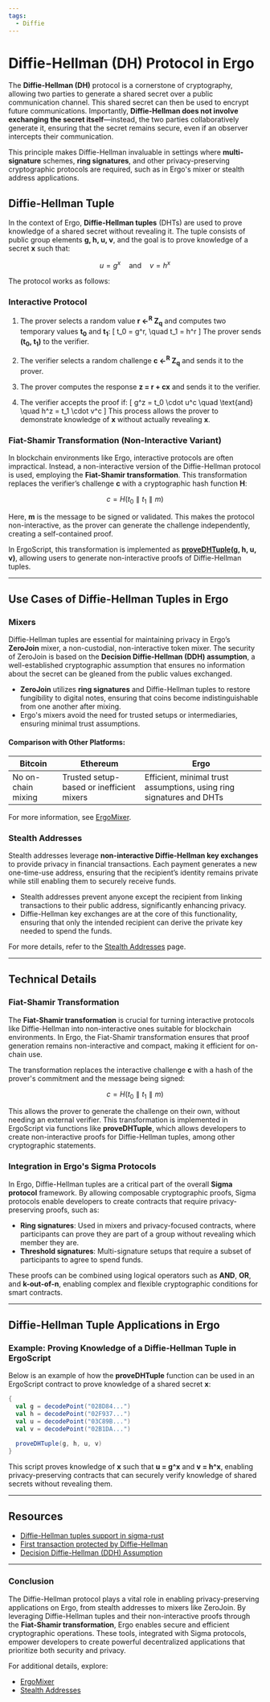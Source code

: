 ```yaml
---
tags:
  - Diffie
---
```


# Diffie-Hellman (DH) Protocol in Ergo

The **Diffie-Hellman (DH)** protocol is a cornerstone of cryptography, allowing two parties to generate a shared secret over a public communication channel. This shared secret can then be used to encrypt future communications. Importantly, **Diffie-Hellman does not involve exchanging the secret itself**—instead, the two parties collaboratively generate it, ensuring that the secret remains secure, even if an observer intercepts their communication.

This principle makes Diffie-Hellman invaluable in settings where **multi-signature** schemes, **ring signatures**, and other privacy-preserving cryptographic protocols are required, such as in Ergo's mixer or stealth address applications.

## Diffie-Hellman Tuple

In the context of Ergo, **Diffie-Hellman tuples** (DHTs) are used to prove knowledge of a shared secret without revealing it. The tuple consists of public group elements **g, h, u, v**, and the goal is to prove knowledge of a secret **x** such that:

$$ u = g^x \quad \text{and} \quad v = h^x $$

The protocol works as follows:

### Interactive Protocol

1. The prover selects a random value **r ←<sup>R</sup> Z<sub>q</sub>** and computes two temporary values **t<sub>0</sub>** and **t<sub>1</sub>**:
   \[
   t_0 = g^r, \quad t_1 = h^r
   \]
   The prover sends **(t<sub>0</sub>, t<sub>1</sub>)** to the verifier.

2. The verifier selects a random challenge **c ←<sup>R</sup> Z<sub>q</sub>** and sends it to the prover.

3. The prover computes the response **z = r + cx** and sends it to the verifier.

4. The verifier accepts the proof if:
   \[
   g^z = t_0 \cdot u^c \quad \text{and} \quad h^z = t_1 \cdot v^c
   \]
This process allows the prover to demonstrate knowledge of **x** without actually revealing **x**.

### Fiat-Shamir Transformation (Non-Interactive Variant)

In blockchain environments like Ergo, interactive protocols are often impractical. Instead, a non-interactive version of the Diffie-Hellman protocol is used, employing the **Fiat-Shamir transformation**. This transformation replaces the verifier’s challenge **c** with a cryptographic hash function **H**:

$$ c = H(t_0 \parallel t_1 \parallel m) $$

Here, **m** is the message to be signed or validated. This makes the protocol non-interactive, as the prover can generate the challenge independently, creating a self-contained proof.

In ErgoScript, this transformation is implemented as **[proveDHTuple](global-functions.md#provedhtuple)(g, h, u, v)**, allowing users to generate non-interactive proofs of Diffie-Hellman tuples.

---

## Use Cases of Diffie-Hellman Tuples in Ergo

### Mixers

Diffie-Hellman tuples are essential for maintaining privacy in Ergo’s **ZeroJoin** mixer, a non-custodial, non-interactive token mixer. The security of ZeroJoin is based on the **Decision Diffie-Hellman (DDH) assumption**, a well-established cryptographic assumption that ensures no information about the secret can be gleaned from the public values exchanged.

- **ZeroJoin** utilizes **ring signatures** and Diffie-Hellman tuples to restore fungibility to digital notes, ensuring that coins become indistinguishable from one another after mixing.
- Ergo's mixers avoid the need for trusted setups or intermediaries, ensuring minimal trust assumptions.

#### Comparison with Other Platforms:

| Bitcoin           | Ethereum                           | Ergo                                 |
|-------------------|------------------------------------|--------------------------------------|
| No on-chain mixing | Trusted setup-based or inefficient mixers | Efficient, minimal trust assumptions, using ring signatures and DHTs |

For more information, see [ErgoMixer](ergomixer.md).

### Stealth Addresses

Stealth addresses leverage **non-interactive Diffie-Hellman key exchanges** to provide privacy in financial transactions. Each payment generates a new one-time-use address, ensuring that the recipient’s identity remains private while still enabling them to securely receive funds.

- Stealth addresses prevent anyone except the recipient from linking transactions to their public address, significantly enhancing privacy.
- Diffie-Hellman key exchanges are at the core of this functionality, ensuring that only the intended recipient can derive the private key needed to spend the funds.

For more details, refer to the [Stealth Addresses](stealth-address.md) page.

---

## Technical Details

### Fiat-Shamir Transformation

The **Fiat-Shamir transformation** is crucial for turning interactive protocols like Diffie-Hellman into non-interactive ones suitable for blockchain environments. In Ergo, the Fiat-Shamir transformation ensures that proof generation remains non-interactive and compact, making it efficient for on-chain use.

The transformation replaces the interactive challenge **c** with a hash of the prover's commitment and the message being signed:

$$ c = H(t_0 \parallel t_1 \parallel m) $$

This allows the prover to generate the challenge on their own, without needing an external verifier. This transformation is implemented in ErgoScript via functions like **proveDHTuple**, which allows developers to create non-interactive proofs for Diffie-Hellman tuples, among other cryptographic statements.

### Integration in Ergo's Sigma Protocols

In Ergo, Diffie-Hellman tuples are a critical part of the overall **Sigma protocol** framework. By allowing composable cryptographic proofs, Sigma protocols enable developers to create contracts that require privacy-preserving proofs, such as:

- **Ring signatures**: Used in mixers and privacy-focused contracts, where participants can prove they are part of a group without revealing which member they are.
- **Threshold signatures**: Multi-signature setups that require a subset of participants to agree to spend funds.

These proofs can be combined using logical operators such as **AND**, **OR**, and **k-out-of-n**, enabling complex and flexible cryptographic conditions for smart contracts.

---

## Diffie-Hellman Tuple Applications in Ergo

### Example: Proving Knowledge of a Diffie-Hellman Tuple in ErgoScript

Below is an example of how the **proveDHTuple** function can be used in an ErgoScript contract to prove knowledge of a shared secret **x**:

```scala
{
  val g = decodePoint("028D84...")
  val h = decodePoint("02F937...")
  val u = decodePoint("03C89B...")
  val v = decodePoint("02B1DA...")

  proveDHTuple(g, h, u, v)
}
```

This script proves knowledge of **x** such that **u = g^x** and **v = h^x**, enabling privacy-preserving contracts that can securely verify knowledge of shared secrets without revealing them.

---

## Resources

- [Diffie-Hellman tuples support in sigma-rust](https://github.com/ergoplatform/sigma-rust/pull/315)
- [First transaction protected by Diffie-Hellman](https://explorer.ergoplatform.com/en/transactions/24f6996bea6b914d3dab7d645cd5e5b9a57e3ac88b2774d34a2be26bdf708d28)
- [Decision Diffie-Hellman (DDH) Assumption](https://en.wikipedia.org/wiki/Decisional_Diffie%E2%80%93Hellman_assumption)

---

### Conclusion

The Diffie-Hellman protocol plays a vital role in enabling privacy-preserving applications on Ergo, from stealth addresses to mixers like ZeroJoin. By leveraging Diffie-Hellman tuples and their non-interactive proofs through the **Fiat-Shamir transformation**, Ergo enables secure and efficient cryptographic operations. These tools, integrated with Sigma protocols, empower developers to create powerful decentralized applications that prioritize both security and privacy.

For additional details, explore:

- [ErgoMixer](ergomixer.md)
- [Stealth Addresses](stealth-address.md)
